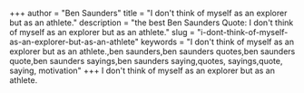 +++
author = "Ben Saunders"
title = "I don't think of myself as an explorer but as an athlete."
description = "the best Ben Saunders Quote: I don't think of myself as an explorer but as an athlete."
slug = "i-dont-think-of-myself-as-an-explorer-but-as-an-athlete"
keywords = "I don't think of myself as an explorer but as an athlete.,ben saunders,ben saunders quotes,ben saunders quote,ben saunders sayings,ben saunders saying,quotes, sayings,quote, saying, motivation"
+++
I don't think of myself as an explorer but as an athlete.
